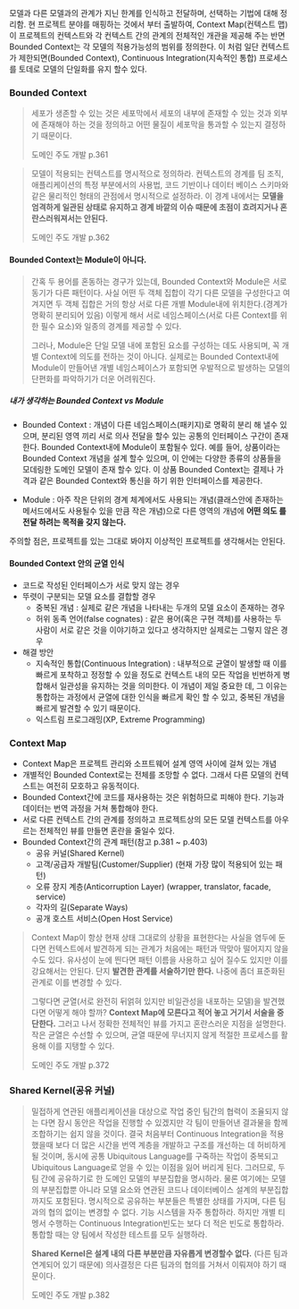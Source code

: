 모델과 다른 모델과의 관계가 지닌 한계를 인식하고 전달하며, 선택하는 기법에 대해 정리함.
현 프로젝트 분야를 매핑하는 것에서 부터 출발하여, Context Map(컨텍스트 맵)이 프로젝트의
컨텍스트와 각 컨텍스트 간의 관계의 전체적인 개관을 제공해 주는 반면 Bounded Context는
각 모델의 적용가능성의 범위를 정의한다.
이 처럼 일단 컨텍스트가 제한되면(Bounded Context), Continuous Integration(지속적인 통합)
프로세스를 토데로 모델의 단일화를 유지 할수 있다.


### Bounded Context
> 세포가 생존할 수 있는 것은 세포막에서 세포의 내부에 존재할 수 있는 것과 외부에 존재해야 하는 것을
> 정의하고 어떤 물질이 세포막을 통과할 수 있는지 결정하기 때문이다.
>
> 도메인 주도 개발 p.361

> 모델이 적용되는 컨텍스트를 명시적으로 정의하라. 컨텍스트의 경계를 팀 조직,
> 애플리케이션의 특정 부분에서의 사용법, 코드 기반이나 데이터 베이스 스키마와 같은 물리적인 형태의 관점에서
> 명시적으로 설정하라.
> 이 경계 내에서는 __모델을 엄격하게 일관된 상태로 유지하고 경계 바깥의 이슈 때문에 초점이 흐려지거나 혼란스러워져서는 안된다.__
>
> 도메인 주도 개발 p.362


#### Bounded Context는 Module이 아니다.
> 간혹 두 용어를 혼동하는 경구가 있는데, Bounded Context와 Module은 서로 동기가 다른 패턴이다.
> 사실 어떤 두 객체 집합이 각기 다른 모델을 구성한다고 여겨지면
> 두 객체 집합은 거의 항상 서로 다른 개별 Module내에 위치한다.(경계가 명확히 분리되어 있음)
> 이렇게 해서 서로 네임스페이스(서로 다른 Context를 위한 필수 요소)와 일종의 경계를 제공할 수 있다.
>
> 그러나, Module은 단일 모델 내에 포함된 요소를 구성하는 데도 사용되며, 꼭 개별 Context에 의도를 전하는 것이 아니다.
> 실제로는 Bounded Context내에 Module이 만들어낸 개별 네임스페이스가 포함되면 우발적으로 발생하는
> 모델의 단편화를 파악하기가 더운 어려워진다.

##### 내가 생각하는 Bounded Context vs Module
- Bounded Context : 개념이 다른 네임스페이스(패키지)로 명확히 분리 해 낼수 있으며, 분리된 영역 끼리 서로 의사 전달을 할수 있는
  공통의 인터페이스 구간이 존재한다. Bounded Context내에 Module이 포함될수 있다.
  예를 들어, 상품이라는 Bounded Context 개념을 설계 할수 있으며, 이 안에는 다양한 종류의 상품들을 모데링한 도메인 모델이 존재 할수 있다.
  이 상품 Bounded Context는 결제나 가격과 같은 Bounded Context와 통신을 하기 위한 인터페이스를 제공한다.

- Module : 아주 작은 단위의 경계 체계에서도 사용되는 개념(클래스안에 존재하는 메서드에서도 사용될수 있을 만큼 작은 개념)으로
  다른 영역의 개념에 __어떤 의도 를 전달 하려는 목적을 갖지 않는다.__

주의할 점은, 프로젝트를 있는 그대로 봐야지 이상적인 프로젝트를 생각해서는 안된다.

#### Bounded Context 안의 균열 인식
- 코드로 작성된 인터페이스가 서로 맞지 않는 경우
- 뚜렷이 구분되는 모델 요소를 결합할 경우
  - 중복된 개념 : 실제로 같은 개념을 나타내는 두개의 모델 요소이 존재하는 경우
  - 허위 동족 언어(false cognates) : 같은 용어(혹은 구현 객체)를 사용하는 두 사람이 서로 같은 것을 이야기하고 있다고 생각하지만
    실제로는 그렇지 않은 경우
- 해결 방안
  - 지속적인 통합(Continuous Integration) : 내부적으로 균열이 발생할 때 이를 빠르게 포착하고
    정정할 수 있을 정도로 컨텍스트 내의 모든 작업을 빈번하게 병합해서 일관성을 유지하는 것을 의미한다.
    이 개념이 제일 중요한 데, 그 이유는 통합하는 과정에서 균열에 대한 인식을 빠르게 확인 할 수 있고,
    중복된 개념을 빠르게 발견할 수 있기 때문이다.
  - 익스트림 프로그래밍(XP, Extreme Programming)

### Context Map
- Context Map은 프로젝트 관리와 소프트웨어 설계 영역 사이에 걸쳐 있는 개념
- 개별적인 Bounded Context로는 전체를 조망할 수 없다. 그래서 다른 모델의 컨텍스트는 여전히 모호하고 유동적이다.
- Bounded Context간에 코드를 재사용하는 것은 위험하므로 피해야 한다. 기능과 데이터는 번역 과정을 거쳐 통합해야 한다.
- 서로 다른 컨텍스트 간의 관계를 정의하고 프로젝트상의 모든 모델 컨텍스트를 아우르는 전체적인 뷰를 만들면 혼란을 줄일수 있다.
- Bounded Context간의 관계 패턴(참고 p.381 ~ p.403)
  - 공유 커널(Shared Kernel)
  - 고객/공급자 개발팀(Customer/Supplier) (현재 가장 많이 적용되어 있는 패턴)
  - 오류 장지 계층(Anticorruption Layer) (wrapper, translator, facade, service)
  - 각자의 길(Separate Ways)
  - 공개 호스트 서비스(Open Host Service)


> Context Map이 항상 현재 상태 그대로의 상황을 표현한다는 사실을 염두에 둔다면 컨텍스트에서 발견하게 되는
> 관계가 처음에는 패턴과 딱맞아 떨어지지 않을 수도 있다.
> 유사성이 눈에 띈다면 패턴 이름을 사용하고 싶어 질수도 있지만 이를 강요해서는 안된다.
> 단지 __발견한 관계를 서술하기만 한다.__ 나중에 좀더 표준화된 관계로 이를 변경할 수 있다.
>
> 그렇다면 균열(서로 완전히 뒤얽혀 있지만 비일관성을 내포하는 모델)을 발견했다면 어떻게 해야 할까?
> __Context Map에 모른다고 적어 놓고 거기서 서술을 중단한다.__ 그러고 나서 정확한 전체적인 뷰를
> 가지고 혼란스러운 지점을 설명한다. 작은 균열은 수선할 수 있으며, 균열 때문에 무너지지 않게 적절한 프로세스를
> 활용해 이를 지탱할 수 있다.
>
> 도메인 주도 개발 p.372


### Shared Kernel(공유 커널)
> 밀접하게 연관된 애플리케이션을 대상으로 작업 중인 팀간의 협력이 조율되지 않는 다면 잠시 동안은 작업을
> 진행할 수 있겠지만 각 팀이 만들어낸 결과물을 함께 조합하기는 쉽지 않을 것이다.
> 결국 처음부터 Continuous Integration을 적용 했을때 보다 더 많은 시간을 번역 계층을 개발하고
> 구조를 개선하는 데 허비하게 될 것이며, 동시에 공통 Ubiquitous Language를 구죽하는 작업이
> 중복되고 Ubiquitous Language로 얻을 수 있는 이점을 잃어 버리게 된다.
> 그러므로,
> 두 팀 간에 공유하기로 한 도메인 모델의 부분집합을 명시하라. 물론 여기에는 모델의 부분집합뿐
> 아니라 모델 요소와 연관된 코드나 데이터베이스 설계의 부분집합까지도 포함된다.
> 명시적으로 공유하는 부분들은 특별한 상태를 가지며, 다른 팀과의 협의 없이는 변경할 수 없다.
> 기능 시스템을 자주 통합하라. 하지만 개별 티멩서 수행하는 Continuous Integration빈도는 보다
> 더 적은 빈도로 통합하라. 통합할 때는 양 팀에서 작성한 테스트를 모두 실행하라.
>
> __Shared Kernel은 설계 내의 다른 부분만큼 자유롭게 변경할수 없다.__ (다른 팀과 연계되어 있기 때문에)
> 의사결정은 다른 팀과의 협의를 거쳐서 이뤄져야 하기 때문이다.
>
> 도메인 주도 개발 p.382
